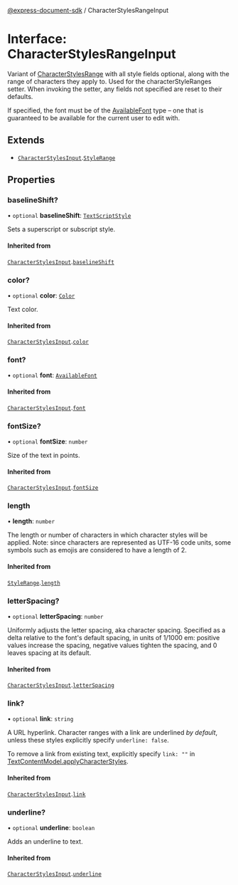 [@express-document-sdk](../overview.md) / CharacterStylesRangeInput

# Interface: CharacterStylesRangeInput

Variant of [CharacterStylesRange](character-styles-range.md) with all style fields optional, along with the range of characters they apply to.
Used for the characterStyleRanges setter. When invoking the setter, any fields not specified are reset to their defaults.

If specified, the font must be of the [AvailableFont](../classes/available-font.md) type – one that is guaranteed to be available for the current
user to edit with.

## Extends

-   [`CharacterStylesInput`](character-styles-input.md).[`StyleRange`](style-range.md)

## Properties

### baselineShift?

• `optional` **baselineShift**: [`TextScriptStyle`](../enumerations/text-script-style.md)

Sets a superscript or subscript style.

#### Inherited from

[`CharacterStylesInput`](./character-styles-input.md).[`baselineShift`](./character-styles-input.md#baselineshift)

<HorizontalLine />

### color?

• `optional` **color**: [`Color`](color.md)

Text color.

#### Inherited from

[`CharacterStylesInput`](character-styles-input.md).[`color`](character-styles-input.md#color)

<HorizontalLine />

### font?

• `optional` **font**: [`AvailableFont`](../classes/available-font.md)

#### Inherited from

[`CharacterStylesInput`](character-styles-input.md).[`font`](character-styles-input.md#font)

<HorizontalLine />

### fontSize?

• `optional` **fontSize**: `number`

Size of the text in points.

#### Inherited from

[`CharacterStylesInput`](character-styles-input.md).[`fontSize`](character-styles-input.md#fontsize)

<HorizontalLine />

### length

• **length**: `number`

The length or number of characters in which character styles will be applied.
Note: since characters are represented as UTF-16 code units, some symbols
such as emojis are considered to have a length of 2.

#### Inherited from

[`StyleRange`](style-range.md).[`length`](style-range.md#length)

<HorizontalLine />

### letterSpacing?

• `optional` **letterSpacing**: `number`

Uniformly adjusts the letter spacing, aka character spacing. Specified as a delta relative to the font's default
spacing, in units of 1/1000 em: positive values increase the spacing, negative values tighten the spacing, and 0
leaves spacing at its default.

#### Inherited from

[`CharacterStylesInput`](character-styles-input.md).[`letterSpacing`](character-styles-input.md#letterspacing)

<HorizontalLine />

### link?

• `optional` **link**: `string`

A URL hyperlink. Character ranges with a link are underlined *by default*, unless these styles explicitly specify
`underline: false`.

To remove a link from existing text, explicitly specify `link: ""` in [TextContentModel.applyCharacterStyles](../classes/text-content-model.md#applycharacterstyles).

#### Inherited from

[`CharacterStylesInput`](character-styles-input.md).[`link`](character-styles-input.md#link)

<HorizontalLine />

### underline?

• `optional` **underline**: `boolean`

Adds an underline to text.

#### Inherited from

[`CharacterStylesInput`](character-styles-input.md).[`underline`](character-styles-input.md#underline)

